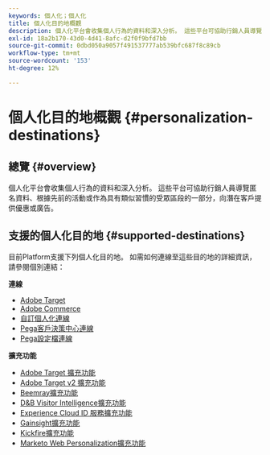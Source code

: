 ```yaml
---
keywords: 個人化；個人化
title: 個人化目的地概觀
description: 個人化平台會收集個人行為的資料和深入分析。 這些平台可協助行銷人員導覽匿名資料、根據先前的活動或作為具有類似習慣的受眾區段的一部分，向潛在客戶提供優惠或廣告。
exl-id: 18a2b170-43d0-4d41-8afc-d2f0f9bfd7bb
source-git-commit: 0dbd050a9057f491537777ab539bfc687f8c89cb
workflow-type: tm+mt
source-wordcount: '153'
ht-degree: 12%

---
```


# 個人化目的地概觀 {#personalization-destinations}

## 總覽 {#overview}

個人化平台會收集個人行為的資料和深入分析。 這些平台可協助行銷人員導覽匿名資料、根據先前的活動或作為具有類似習慣的受眾區段的一部分，向潛在客戶提供優惠或廣告。

## 支援的個人化目的地 {#supported-destinations}

目前Platform支援下列個人化目的地。 如需如何連線至這些目的地的詳細資訊，請參閱個別連結：

**連線**

* [Adobe Target](adobe-target-connection.md)
* [Adobe Commerce](adobe-commerce.md)
* [自訂個人化連線](custom-personalization.md)
* [Pega客戶決策中心連線](pega.md)
* [Pega設定檔連線](pega-profile.md)

**擴充功能**

* [Adobe Target 擴充功能](adobe-target.md)
* [Adobe Target v2 擴充功能](adobe-target-v2.md)
* [Beemray擴充功能](beemray.md)
* [D&amp;B Visitor Intelligence擴充功能](dnb.md)
* [Experience Cloud ID 服務擴充功能](adobe-ecid.md)
* [Gainsight擴充功能](gainsight.md)
* [Kickfire擴充功能](kickfire.md)
* [Marketo Web Personalization擴充功能](marketo-web-personalization.md)
